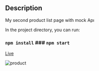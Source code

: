 ## Description
My second product list  page with mock Apı

In the project directory, you can run:

### `npm install`  ### `npm start`




[Live](https://vercel.com/zlhshns-projects/product-list2)

![product](product.gif)



